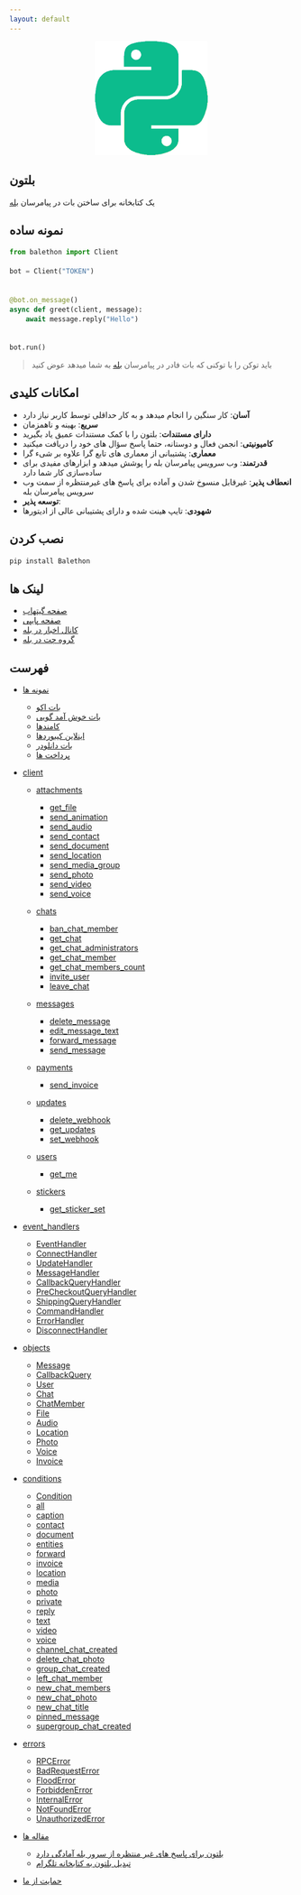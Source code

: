 ```yaml
---
layout: default
---
```


<p align="center">
  <img src="../logo.png" width="200" alt="Balethon">
</p>

## بلتون

یک کتابخانه برای ساختن بات در پیامرسان [بله](https://www.bale.ai/)

## نمونه ساده

```python
from balethon import Client

bot = Client("TOKEN")


@bot.on_message()
async def greet(client, message):
    await message.reply("Hello")


bot.run()
```

> باید توکن را با توکنی که بات فادر در پیامرسان [بله](https://www.bale.ai/) به شما میدهد عوض کنید

## امکانات کلیدی


- **آسان**: کار سنگین را انجام میدهد و به کار حداقلی توسط کاربر نیاز دارد
- **سریع**: بهینه و ناهمزمان
- **دارای مستندات**: بلتون را با کمک مستندات عمیق یاد بگیرید
- **کامیونیتی**: انجمن فعال و دوستانه، حتما پاسخ سؤال های خود را دریافت میکنید
- **معماری**: پشتیبانی از معماری های تابع گرا علاوه بر شیء گرا
- **قدرتمند**: وب سرویس پیامرسان بله را پوشش میدهد و ابزارهای مفیدی برای ساده‌سازی کار شما دارد
- **انعطاف پذیر**: غیرقابل منسوخ شدن و آماده برای پاسخ های غیرمنتظره از سمت وب سرویس پیامرسان بله
- **توسعه پذیر**: 
- **شهودی**: تایپ هینت شده و دارای پشتیبانی عالی از ادیتورها


## نصب کردن

```bash
pip install Balethon
```

## لینک ها

- [صفحه گیتهاب](https://github.com/SajjadAlipour2006/Balethon)
- [صفحه پایپی](https://pypi.org/project/Balethon)
- [کانال اخبار در بله](https://ble.ir/balethon)
- [گروه چت در بله](https://ble.ir/join/MTlhN2Q2Mz)

## فهرست

* [نمونه ها](./examples)

  * [بات اکو](./examples/echo_bot)
  * [بات خوش آمد گویی](./examples/welcome_bot)
  * [کامندها](./examples/commands)
  * [اینلاین کیبوردها](./examples/inline_keyboards)
  * [بات دانلودر](./examples/downloader_bot)
  * [پرداخت ها](./examples/payment_bot)

* [client](./client/)

  * [attachments](./client/attachments/)
     * [get_file](./client/attachments/get_file)
     * [send_animation](./client/attachments/send_animation)
     * [send_audio](./client/attachments/send_audio)
     * [send_contact](./client/attachments/send_contact)
     * [send_document](./client/attachments/send_document)
     * [send_location](./client/attachments/send_location)
     * [send_media_group](./client/attachments/send_media_group)
     * [send_photo](./client/attachments/send_photo)
     * [send_video](./client/attachments/send_video)
     * [send_voice](./client/attachments/send_voice)

  * [chats](./client/chats/)
     *  [ban_chat_member](./client/chats/ban_chat_member)
     *  [get_chat](./client/chats/get_chat)
     *  [get_chat_administrators](./client/chats/get_chat_administrators)
     *  [get_chat_member](./client/chats/get_chat_member)
     *  [get_chat_members_count](./client/chats/get_chat_members_count)
     *  [invite_user](./client/chats/invite_user)
     *  [leave_chat](./client/chats/leave_chat)

  * [messages](./client/messages/)
     *  [delete_message](./client/messages/delete_message)
     *  [edit_message_text](./client/messages/edit_message_text)
     *  [forward_message](./client/messages/forward_message)
     *  [send_message](./client/messages/send_message)

  * [payments](./client/payments/)
     * [send_invoice](./client/payments/send_invoice)

  * [updates](./client/updates/)
     * [delete_webhook](./client/updates/delete_webhook)
     * [get_updates](./client/updates/get_updates)
     * [set_webhook](./client/updates/set_webhook)

  * [users](./client/users/)
     * [get_me](./client/users/get_me)

  * [stickers](./client/stickers/)
     * [get_sticker_set](./client/stickers/get_sticker_set)

* [event_handlers](./event_handlers)

  * [EventHandler](./event_handlers/EventHandler)
  * [ConnectHandler](./event_handlers/ConnectHandler)
  * [UpdateHandler](./event_handlers/UpdateHandler)
  * [MessageHandler](./event_handlers/MessageHandler)
  * [CallbackQueryHandler](./event_handlers/CallbackQueryHandler)
  * [PreCheckoutQueryHandler](./event_handlers/PreCheckoutQueryHandler)
  * [ShippingQueryHandler](./event_handlers/ShippingQueryHandler)
  * [CommandHandler](./event_handlers/CommandHandler)
  * [ErrorHandler](./event_handlers/ErrorHandler)
  * [DisconnectHandler](./event_handlers/DisconnectHandler)

* [objects](./objects)

  * [Message](./objects/Message)
  * [CallbackQuery](./objects/CallbackQuery)
  * [User](./objects/User)
  * [Chat](./objects/Chat)
  * [ChatMember](./objects/ChatMember)
  * [File](./objects/File)
  * [Audio](./objects/Audio)
  * [Location](./objects/Location)
  * [Photo](./objects/Photo)
  * [Voice](./objects/Voice)
  * [Invoice](./objects/Invoice)

* [conditions](./conditions)

  * [Condition](./conditions/Condition)
  * [all](./conditions/all_condition.md)
  * [caption](./conditions/caption_condition.md)
  * [contact](./conditions/contact_condition.md)
  * [document](./conditions/document_condition.md)
  * [entities](./conditions/entities_condition.md)
  * [forward](./conditions/forward_condition.md)
  * [invoice](./conditions/invoice_condition.md)
  * [location](./conditions/location_condition.md)
  * [media](./conditions/media_condition.md)
  * [photo](./conditions/photo_condition.md)
  * [private](./conditions/private_condition.md)
  * [reply](./conditions/reply_condition.md)
  * [text](./conditions/text_condition.md)
  * [video](./conditions/video_condition.md)
  * [voice](./conditions/voice_condition.md)
  * [channel_chat_created](./conditions/channel_chat_created_condition)
  * [delete_chat_photo](./conditions/delete_chat_photo_condition)
  * [group_chat_created](./conditions/group_chat_created_condition)
  * [left_chat_member](./conditions/left_chat_member_condition)
  * [new_chat_members](./conditions/new_chat_members_condition)
  * [new_chat_photo](./conditions/new_chat_photo_condition)
  * [new_chat_title](./conditions/new_chat_title_condition)
  * [pinned_message](./conditions/pinned_message_condition)
  * [supergroup_chat_created](./conditions/supergroup_chat_created_condition)

* [errors](./errors)

  * [RPCError](./errors/RPCError)
  * [BadRequestError](./errors/BadRequestError)
  * [FloodError](./errors/FloodError)
  * [ForbiddenError](./errors/ForbiddenError)
  * [InternalError](./errors/InternalError)
  * [NotFoundError](./errors/NotFoundError)
  * [UnauthorizedError](./errors/UnauthorizedError)

* [مقاله ها](./articles)
  * [بلتون برای پاسخ های غیر منتظره از سرور بله آمادگی دارد](./articles/balethon_is_prepared)
  * [تبدیل بلتون به کتابخانه تلگرام](./articles/balethon_for_telegram)

* [حمایت از ما](./support_us)
